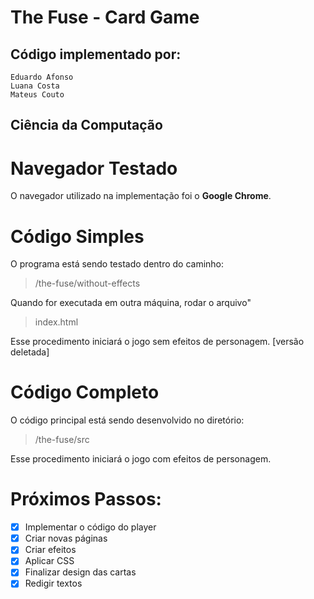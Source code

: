 # The Fuse - Card Game
## Código implementado por:
    Eduardo Afonso
    Luana Costa
    Mateus Couto
## Ciência da Computação

# Navegador Testado
O navegador utilizado na implementação foi o **Google Chrome**.

# Código Simples
O programa está sendo testado dentro do caminho:
> /the-fuse/without-effects

Quando for executada em outra máquina, rodar o arquivo"
> index.html

Esse procedimento iniciará o jogo sem efeitos de personagem. [versão deletada]

# Código Completo
O código principal está sendo desenvolvido no diretório:
>/the-fuse/src

Esse procedimento iniciará o jogo com efeitos de personagem.

# Próximos Passos:
- [x] Implementar o código do player
- [x] Criar novas páginas
- [x] Criar efeitos
- [x] Aplicar CSS
- [x] Finalizar design das cartas
- [x] Redigir textos